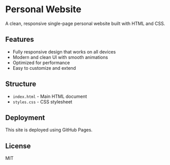 # Personal Website

A clean, responsive single-page personal website built with HTML and CSS.

## Features

- Fully responsive design that works on all devices
- Modern and clean UI with smooth animations
- Optimized for performance
- Easy to customize and extend

## Structure

- `index.html` - Main HTML document
- `styles.css` - CSS stylesheet

## Deployment

This site is deployed using GitHub Pages.

## License

MIT
